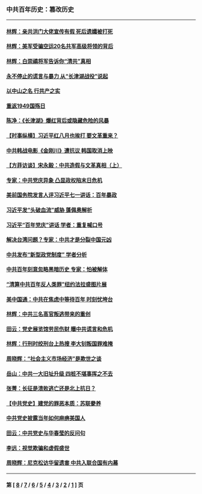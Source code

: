 ### 中共百年历史：篡改历史
---
#### [林辉：亲共洪门大佬宣传有假 死后遗孀被打死](../../pages/nf1176115/n14057205.md?09270430) 
#### [林辉：美军受骗空运20名共军高级将领的背后](../../pages/nf1176115/n14052185.md?09270430) 
#### [林辉：白崇禧将军告诉你“清共”真相](../../pages/nf1176115/n14044216.md?09270430) 
#### [永不停止的谎言与暴力 从“长津湖战役”说起](../../pages/nf1176115/n13494094.md?09270430) 
#### [以中山之名 行共产之实](../../pages/nf1176115/n13346437.md?09270430) 
#### [重返1949国殇日](../../pages/nf1176115/n13346372.md?09270430) 
#### [陈净：《长津湖》爆红背后或隐藏危险的风暴](../../pages/nf1176115/n13314364.md?09270430) 
#### [【时事纵横】习近平红八月也挨打 要文革重来？](../../pages/nf1176115/n13231393.md?09270430) 
#### [中共韩战电影《金刚川》遭抗议 韩国取消上映](../../pages/nf1176115/n13219114.md?09270430) 
#### [【方菲访谈】宋永毅：中共造假与文革真相（上）](../../pages/nf1176115/n13200760.md?09270430) 
#### [专家：中共党庆异象 凸显政权陷末日危机](../../pages/nf1176115/n13067084.md?09270430) 
#### [美前国务院发言人评习近平七一讲话：百年暴政](../../pages/nf1176115/n13066986.md?09270430) 
#### [习近平发“头破血流”威胁 蓬佩奥解析](../../pages/nf1176115/n13063604.md?09270430) 
#### [习近平“百年党庆”讲话 学者：重复喊口号](../../pages/nf1176115/n13061411.md?09270430) 
#### [解决台湾问题？专家：中共才是分裂中国元凶](../../pages/nf1176115/n13060811.md?09270430) 
#### [中共发布“新型政党制度” 学者分析](../../pages/nf1176115/n13056354.md?09270430) 
#### [中共百年刻意忽略黑暗历史 专家：怕被解体](../../pages/nf1176115/n13056056.md?09270430) 
#### [“清算中共百年反人类罪”纽约法拉盛图片展](../../pages/nf1176115/n13052220.md?09270430) 
#### [美中国通：中共在焦虑中等待百年 时刻忧垮台](../../pages/nf1176115/n13048820.md?09270430) 
#### [林辉：中共三名高官叛逃带来的重创](../../pages/nf1176115/n13035206.md?09270430) 
#### [田云：党史展览馆劳民伤财 曝中共谎言和危机](../../pages/nf1176115/n13033900.md?09270430) 
#### [林辉：行刑时绞刑台上热搜 李大钊叛国罪难掩](../../pages/nf1176115/n13031965.md?09270430) 
#### [周晓辉：“社会主义市场经济”是欺世之谈](../../pages/nf1176115/n13024090.md?09270430) 
#### [岳山：中共一大旧址升级 四桩不堪事挥之不去](../../pages/nf1176115/n13021697.md?09270430) 
#### [张菁：长征是溃败逃亡还是北上抗日？](../../pages/nf1176115/n13020585.md?09270430) 
#### [【中共党史】建党的罪恶本质：苏联豢养](../../pages/nf1176115/n13011888.md?09270430) 
#### [中共党史披露当年如何麻痹美国人](../../pages/nf1176115/n12966400.md?09270430) 
#### [田云：中共党史与华春莹的反问句](../../pages/nf1176115/n12765178.md?09270430) 
#### [李远：视觉欺骗和虚假盛世](../../pages/nf1176115/n12993376.md?09270430) 
#### [周晓辉：尼克松访华留遗害 中共入联合国有内幕](../../pages/nf1176115/n12991422.md?09270430) 

---
#### 第 [ [8](./8.md?09270430) / [7](./7.md?09270430) / [6](./6.md?09270430) / [5](./5.md?09270430) / [4](./4.md?09270430) / [3](./3.md?09270430) / [2](./2.md?09270430) / [1](./1.md?09270430) ] 页
